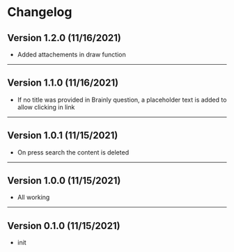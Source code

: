 # Changelog

## Version 1.2.0 (11/16/2021)

- Added attachements in draw function

---

## Version 1.1.0 (11/16/2021)

- If no title was provided in Brainly question, a placeholder text is added to allow clicking in link

---

## Version 1.0.1 (11/15/2021)

- On press search the content is deleted

---

## Version 1.0.0 (11/15/2021)

- All working

---

## Version 0.1.0 (11/15/2021)

- init
